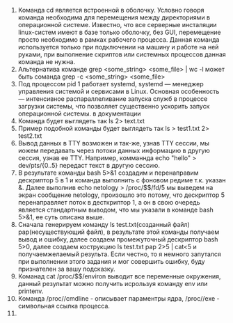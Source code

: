1.  Команда cd является встроенной в оболочку. Условно говоря команда необходима для перемещения между директориями в операционной системе. Известно, что все серверные инсталяции linux-систем имеют в базе только оболочку, без GUI, перемещение просто необходимо в рамках рабочего процесса. Данная команда используется только при подключении на машину и работе на ней руками, при выполнение скриптов или системных процессов данная команда не нужна.
2.  Альтернатива команде grep <some_string> <some_file> | wc -l может быть соманда grep -c <some_string> <some_file>
3.  Под процессом pid 1 работает systemd, systemd — менеджер управления системой и сервисами в Linux. Основная особенность — интенсивное распараллеливание запуска служб в процессе загрузки системы, что позволяет существенно ускорить запуск операционной системы. в документации
4.  Команда будет выглядеть так ls 2> text.txt
5.  Пример подобной команды будет выглядеть так ls > test1.txt 2> test2.txt
6.  Вывод данных в TTY возможен и так-же, узнав TTY сессии, мы иожем передавать через потоки данных информацию в другую сессия, узнав ее TTY. Например, комманнда echo "hello" > dev/pts/{0..5} передаст текст в другую сессию.
7. В результате команды bash 5>&1 создадим и перенаправим дескриптор 5 в 1 и команда выполнить с фоновом редиме т.к. указан &. Далее выполнив echo netology > /proc/$$/fd/5 мы выведем на экран сообщение netology, произошло это потому, что дескриптор 5 перенаправляет поток в десткриптор 1, а он в свою очередь является стандартным выводом, что мы указали в команде bash 5>&1, ее суть описана выше.
8. Сначала генерируем команду ls test.txt(созданный файл) pap(несуществующий файл), в результате этой команды получаем вывод и ошибку, далее создаем промежуточный дескриптор bash 5>0, далее создаем кострукцию  ls test.txt pap 2>5 | cat<5 и получаемжелаемый результа. Если честно, то я немного запутался при выполнении этого задания и мог совершить ошибку, буду признателен за вашу подсказку.
9. Команад cat /proc/$$/environ выводит все переменные окружения, данный результат можно получить исрользуя команду env или printenv.
10. Команда /proc/<PID>/cmdline - описывает параментры ядра, /proc/<PID>/exe - символьная ссылка процесса.
11. 
 
